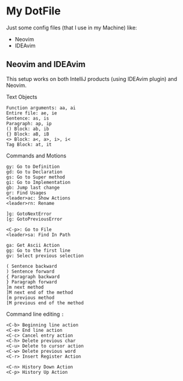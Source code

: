 # My DotFile

Just some config files (that I use in my Machine) like:

- Neovim
- IDEAvim

## Neovim and IDEAvim

This setup works on both IntelliJ products (using IDEAvim plugin) and Neovim.

Text Objects

```
Function arguments: aa, ai
Entire file: ae, ie
Sentence: as, is
Paragraph: ap, ip
() Block: ab, ib
{} Block: aB, iB
<> Block: a<, a>, i>, i<
Tag Block: at, it
```
Commands and Motions

```
gy: Go to Definition
gd: Go tu Declaration
gs: Go to Super method
gi: Go to Implementation
gb: Jump last change
gr: Find Usages
<leader>ac: Show Actions
<leader>rn: Rename

]g: GotoNextError
[g: GotoPreviousError

<C-p>: Go to File
<leader>sa: Find In Path

ga: Get Ascii Action
gg: Go to the first line
gv: Select previous selection

( Sentence backward
) Sentence forward
{ Paragraph backward
} Paragraph forward
]m next method
]M next end of the method
[m previous method
[M previous end of the method
```

Command line editing `:`

```
<C-b> Beginning line action
<C-e> End line action
<C-c> Cancel entry action
<C-h> Delete previous char
<C-u> Delete to cursor action
<C-w> Delete previous word
<C-r> Insert Register Action

<C-n> History Down Action
<C-p> History Up Action
```
